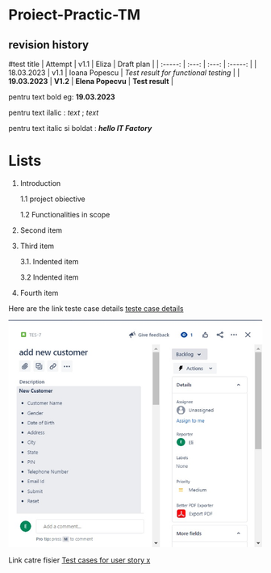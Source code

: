 # Proiect-Practic-TM
## revision history
#test title 
| Attempt | v1.1   | Eliza  | Draft plan |
| :-----: | :---: | :---: | :-----: |
| 18.03.2023 | v1.1   | Ioana Popescu    | _Test result for functional testing_ |
| **19.03.2023** | **V1.2** | **Elena Popecvu** | **Test result**  |

pentru text bold
eg:  **19.03.2023**

pentru text ilalic :  _text_ ; *text* 

pentru text italic si boldat : ___hello IT Factory___

# Lists 

1. Introduction 

      1.1 project obiective
     
      1.2 Functionalities in scope 
      
2. Second item

3. Third item

    3.1. Indented item
    
    3.2 Indented item
    
4. Fourth item



Here are the link teste case details  [teste case details](https://github.com/Elihey2023/Proiect-Practic-Testare-Manuala/blob/main/hello.jpg)






![Image name](https://github.com/Elihey2023/Proiect-Practic-Testare-Manuala/blob/main/imagine%20sc.jpg)


Link catre fisier [Test cases for user story x](https://github.com/Elihey2023/Proiect-Practic-Testare-Manuala/blob/main/TES-6.pdf)



